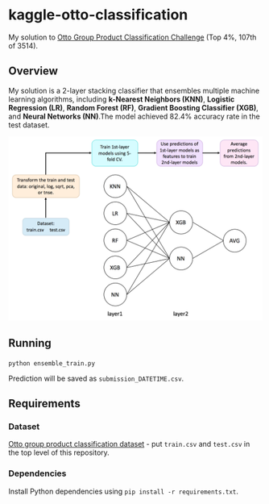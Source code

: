 # kaggle-otto-classification
My solution to [Otto Group Product Classification Challenge](https://www.kaggle.com/c/otto-group-product-classification-challenge) (Top 4%, 107th of 3514).

## Overview

My solution is a 2-layer stacking classifier that ensembles multiple machine learning algorithms, including **k-Nearest Neighbors (KNN)**, **Logistic Regression (LR)**, **Random Forest (RF)**, **Gradient Boosting Classifier (XGB)**, and **Neural
Networks (NN)**.The model achieved 82.4% accuracy rate in the test dataset.
<br>

<img src="assets/solution_diagram.png" width="600">

## Running
`python ensemble_train.py`

Prediction will be saved as `submission_DATETIME.csv`.
## Requirements
### Dataset
[Otto group product classification dataset](https://www.kaggle.com/c/otto-group-product-classification-challenge/data) - put `train.csv` and `test.csv` in the top level of this repository.
### Dependencies
Install Python dependencies using `pip install -r requirements.txt`.